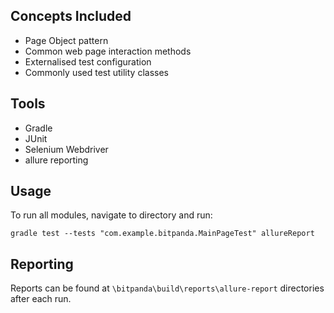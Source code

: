 ## Concepts Included

* Page Object pattern
* Common web page interaction methods
* Externalised test configuration
* Commonly used test utility classes

## Tools

* Gradle
* JUnit
* Selenium Webdriver
* allure reporting


## Usage

To run all modules, navigate to directory and run:

`gradle test --tests "com.example.bitpanda.MainPageTest" allureReport`


## Reporting

Reports can be found at `\bitpanda\build\reports\allure-report` directories after each run.


